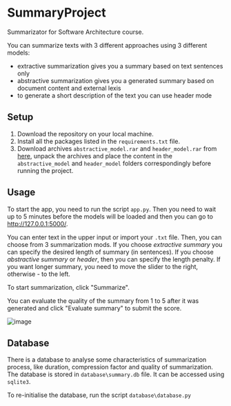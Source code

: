 # SummaryProject
Summarizator for Software Architecture course.

You can summarize texts with 3 different approaches using 3 different models:
- extractive summarization gives you a summary based on text sentences only
- abstractive summarization gives you a generated summary based on document content and external lexis
- to generate a short description of the text you can use header mode

## Setup
1. Download the repository on your local machine.
2. Install all the packages listed in the `requirements.txt` file.
3. Download archives `abstractive_model.rar` and `header_model.rar` from [here](https://drive.google.com/drive/folders/11VVTTNYCIeoabGCpzzoplFdCdsVDJ_sH?usp=sharing), unpack the archives and place the content in the `abstractive_model` and `header_model` folders correspondingly before running the project.

## Usage
To start the app, you need to run the script `app.py`. Then you need to wait up to 5 minutes before the models will be loaded and then you can go to http://127.0.0.1:5000/. 

You can enter text in the upper input or import your `.txt` file. Then, you can choose from 3 summarization mods. If you choose _extractive summary_ you can specify the desired length of summary (in sentences). If you choose _abstractive summary_ or _header_, then you can specify the length penalty. If you want longer summary, you need to move the slider to the right, otherwise - to the left. 

To start summarization, click "Summarize".

You can evaluate the quality of the summary from 1 to 5 after it was generated and click "Evaluate summary" to submit the score.

![image](https://user-images.githubusercontent.com/38154370/179032005-61f12197-4389-48b5-8b6d-81a0496ee99c.png)

## Database
There is a database to analyse some characteristics of summarization process, like duration, compression factor and quality of summarization. The database is stored in `database\summary.db` file. It can be accessed using `sqlite3`.

To re-initialise the database, run the script `database\database.py`
